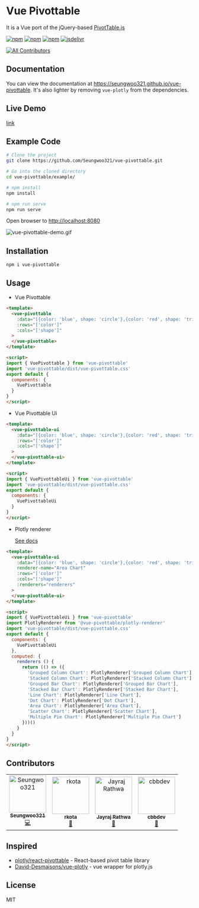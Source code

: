 
# Vue Pivottable

It is a Vue port of the jQuery-based [PivotTable.js](https://pivottable.js.org/)

[![npm](https://flat.badgen.net/npm/v/vue-pivottable)](https://npmjs.com/package/vue-pivottable)
[![npm](https://flat.badgen.net/npm/dt/vue-pivottable)](https://npmjs.com/package/vue-pivottable)
[![npm](https://flat.badgen.net/npm/license/vue-pivottable)](https://flat.badgen.net/npm/license/vue-pivottable)
[![jsdelivr](https://data.jsdelivr.com/v1/package/npm/vue-pivottable/badge)](https://www.jsdelivr.com/package/npm/vue-pivottable)
<!-- ALL-CONTRIBUTORS-BADGE:START - Do not remove or modify this section -->
[![All Contributors](https://img.shields.io/badge/all_contributors-4-orange.svg?style=flat-square)](#contributors-)
<!-- ALL-CONTRIBUTORS-BADGE:END -->

## Documentation

You can view the documentation at <https://seungwoo321.github.io/vue-pivottable>. 
It's also lighter by removing `vue-plotly` from the dependencies.

## Live Demo

[link](https://jsfiddle.net/seungwoo321/repqmz3f/)

## Example Code

```bash
# Clone the project
git clone https://github.com/Seungwoo321/vue-pivottable.git

# Go into the cloned directory
cd vue-pivottable/example/

# npm install
npm install

# npm run serve
npm run serve
```

Open browser to <http://localhost:8080>

![vue-pivottable-demo.gif](https://seungwoo321.github.io/vue-pivottable-demo.gif)

## Installation

```shall
npm i vue-pivottable
```

## Usage

* Vue Pivottable

```html
<template>
  <vue-pivottable
    :data="[{color: 'blue', shape: 'circle'},{color: 'red', shape: 'triangle'}]"
    :rows="['color']"
    :cols="['shape']"
  >
  </vue-pivottable>
</template>

<script>
import { VuePivottable } from 'vue-pivottable'
import 'vue-pivottable/dist/vue-pivottable.css'
export default {
  components: {
    VuePivottable
  }
}
</script>
```

* Vue Pivottable Ui

```html
<template>
  <vue-pivottable-ui
    :data="[{color: 'blue', shape: 'circle'},{color: 'red', shape: 'triangle'}]"
    :rows="['color']"
    :cols="['shape']"
  >
  </vue-pivottable-ui>
</template>

<script>
import { VuePivottableUi } from 'vue-pivottable'
import 'vue-pivottable/dist/vue-pivottable.css'
export default {
  components: {
    VuePivottableUi
  }
}
</script>
```

* Plotly renderer

  [See docs](https://seungwoo321.github.io/vue-pivottable/guide/renderer.html#plotly-renderer-v0-4-6)

```html
<template>
  <vue-pivottable-ui
    :data="[{color: 'blue', shape: 'circle'},{color: 'red', shape: 'triangle'}]"
    renderer-name="Area Chart"
    :rows="['color']"
    :cols="['shape']"
    :renderers="renderers"
  >
  </vue-pivottable-ui>
</template>

<script>
import { VuePivottableUi } from 'vue-pivottable'
import PlotlyRenderer from '@vue-pivottable/plotly-renderer'
import 'vue-pivottable/dist/vue-pivottable.css'
export default {
  components: {
    VuePivottableUi
  },
  computed: {
    renderers () {
      return (() => ({
        'Grouped Column Chart': PlotlyRenderer['Grouped Column Chart'],
        'Stacked Column Chart': PlotlyRenderer['Stacked Column Chart'],
        'Grouped Bar Chart': PlotlyRenderer['Grouped Bar Chart'],
        'Stacked Bar Chart': PlotlyRenderer['Stacked Bar Chart'],
        'Line Chart': PlotlyRenderer['Line Chart'],
        'Dot Chart': PlotlyRenderer['Dot Chart'],
        'Area Chart': PlotlyRenderer['Area Chart'],
        'Scatter Chart': PlotlyRenderer['Scatter Chart'],
        'Multiple Pie Chart': PlotlyRenderer['Multiple Pie Chart']
      }))()
    }
  }
}
</script>
```

## Contributors

<!-- ALL-CONTRIBUTORS-LIST:START - Do not remove or modify this section -->
<!-- prettier-ignore-start -->
<!-- markdownlint-disable -->
<table>
  <tbody>
    <tr>
      <td align="center"><a href="https://seungwoo321.github.io/"><img src="https://avatars.githubusercontent.com/u/13829929?v=4?s=100" width="100px;" alt="Seungwoo321"/><br /><sub><b>Seungwoo321</b></sub></a><br /><a href="https://github.com/Seungwoo321/vue-pivottable/commits?author=Seungwoo321" title="Code">💻</a></td>
      <td align="center"><a href="https://kinshasadigital.com/"><img src="https://avatars.githubusercontent.com/u/48548004?v=4?s=100" width="100px;" alt="rkota"/><br /><sub><b>rkota</b></sub></a><br /><a href="#maintenance-rosairekota" title="Maintenance">🚧</a></td>
      <td align="center"><a href="https://github.com/jbrathwa"><img src="https://avatars.githubusercontent.com/u/24322038?v=4?s=100" width="100px;" alt="Jayraj Rathwa"/><br /><sub><b>Jayraj Rathwa</b></sub></a><br /><a href="https://github.com/Seungwoo321/vue-pivottable/issues?q=author%3Ajbrathwa" title="Bug reports">🐛</a></td>
      <td align="center"><a href="https://github.com/cbbdev"><img src="https://avatars.githubusercontent.com/u/55853311?v=4?s=100" width="100px;" alt="cbbdev"/><br /><sub><b>cbbdev</b></sub></a><br /><a href="#maintenance-cbbdev" title="Maintenance">🚧</a></td>
    </tr>
  </tbody>
</table>

<!-- markdownlint-restore -->
<!-- prettier-ignore-end -->

<!-- ALL-CONTRIBUTORS-LIST:END -->
<!-- prettier-ignore-start -->
<!-- markdownlint-disable -->

<!-- markdownlint-restore -->
<!-- prettier-ignore-end -->

<!-- ALL-CONTRIBUTORS-LIST:END -->

## Inspired

* [plotly/react-pivottable](https://github.com/plotly/react-pivottable) - React-based pivot table library
* [David-Desmaisons/vue-plotly](https://github.com/David-Desmaisons/vue-plotly) - vue wrapper for plotly.js

## License

MIT
